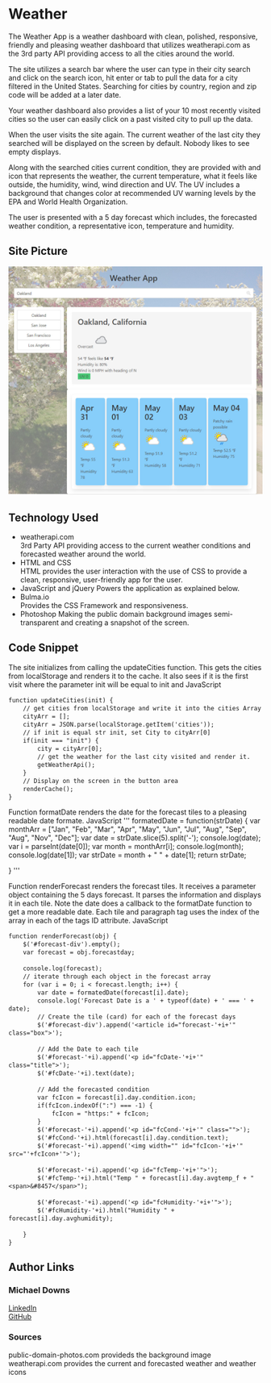 # Weather
The Weather App is a weather dashboard with clean, polished, responsive, friendly and pleasing weather dashboard that utilizes weatherapi.com as the 3rd party API providing access to all the cities around the world.

The site utilizes a search bar where the user can type in their city search and click on the search icon, hit enter or tab to pull the data for a city filtered in the United States.  Searching for cities by country, region and zip code will be added at a later date.

Your weather dashboard also provides a list of your 10 most recently visited cities so the user can easily click on a past visited city to pull up the data.

When the user visits the site again.  The current weather of the last city they searched will be displayed on the screen by default.  Nobody likes to see empty displays.

Along with the searched cities current condition, they are provided with and icon that represents the weather, the current temperature, what it feels like outside, the humidity, wind, wind direction and UV.  The UV includes a background that changes color at recommended UV warning levels by the EPA and World Health Organization.

The user is presented with a 5 day forecast which includes, the forecasted weather condition, a representative icon, temperature and humidity.

## Site Picture

![Site](assets/images/screen-shot.jpg)

## Technology Used
- weatherapi.com   
3rd Party API providing access to the current weather conditions and forecasted weather around the world.
- HTML and CSS   
HTML provides the user interaction with the use of CSS to provide a clean, responsive, user-friendly app for the user.
- JavaScript and jQuery
Powers the application as explained below.
- Bulma.io   
Provides the CSS Framework and responsiveness.
- Photoshop
Making the public domain background images semi-transparent and creating a snapshot of the screen.


## Code Snippet
The site initializes from calling the updateCities function.  This gets the cities from localStorage and renders it to the cache.  It also sees if it is the first visit where the parameter init will be equal to init and 
JavaScript
```
function updateCities(init) {
    // get cities from localStorage and write it into the cities Array
    cityArr = [];
    cityArr = JSON.parse(localStorage.getItem('cities'));
    // if init is equal str init, set City to cityArr[0]
    if(init === "init") {
        city = cityArr[0];
        // get the weather for the last city visited and render it.
        getWeatherApi();
    }
    // Display on the screen in the button area
    renderCache();
}
``` 

Function formatDate renders the date for the forecast tiles to a pleasing readable date formate.
JavaScript
'''
formatedDate = function(strDate) {
    var monthArr = ["Jan", "Feb", "Mar", "Apr", "May", "Jun", "Jul", "Aug", "Sep", "Aug", "Nov", "Dec"];
    var date = strDate.slice(5).split('-');
    console.log(date);
    var i = parseInt(date[0]);
    var month = monthArr[i];
    console.log(month);
    console.log(date[1]);
    var strDate = month + " " + date[1];
    return strDate;

}
'''

Function renderForecast renders the forecast tiles.  It receives a parameter object containing the 5 days forecast.  It parses the information and displays it in each tile.
Note the date does a callback to the formatDate function to get a more readable date.  Each tile and paragraph tag uses the index of the array in each of the tags ID attribute.
JavaScript
```
function renderForecast(obj) {
    $('#forecast-div').empty();
    var forecast = obj.forecastday;
    
    console.log(forecast);
    // iterate through each object in the forecast array
    for (var i = 0; i < forecast.length; i++) {
        var date = formatedDate(forecast[i].date);
        console.log('Forecast Date is a ' + typeof(date) + ' === ' + date);
        // Create the tile (card) for each of the forecast days
        $('#forecast-div').append('<article id="forecast-'+i+'" class="box">');

        // Add the Date to each tile
        $('#forecast-'+i).append('<p id="fcDate-'+i+'" class="title">');
        $('#fcDate-'+i).text(date);

        // Add the forecasted condition
        var fcIcon = forecast[i].day.condition.icon;
        if(fcIcon.indexOf(":") === -1) {
            fcIcon = "https:" + fcIcon;
        }
        $('#forecast-'+i).append('<p id="fcCond-'+i+'" class="">');
        $('#fcCond-'+i).html(forecast[i].day.condition.text);
        $('#forecast-'+i).append('<img width="" id="fcIcon-'+i+'" src="'+fcIcon+'">');

        $('#forecast-'+i).append('<p id="fcTemp-'+i+'">');
        $('#fcTemp-'+i).html("Temp " + forecast[i].day.avgtemp_f + " <span>&#8457</span>");

        $('#forecast-'+i).append('<p id="fcHumidity-'+i+'">');
        $('#fcHumidity-'+i).html("Humidity " + forecast[i].day.avghumidity);

    }
}
```

## Author Links
### Michael Downs
[LinkedIn](http://www.linkedin.com/in/michaeldownssj)  
[GitHub](https://chindowns.github.io/) 

### Sources
public-domain-photos.com provideds the background image
weatherapi.com provides the current and forecasted weather and weather icons